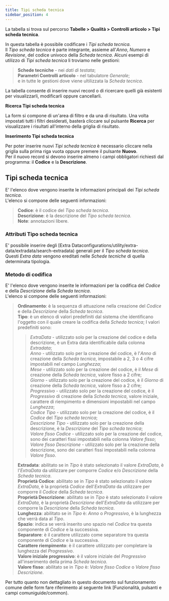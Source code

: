 ```yaml
---
title: Tipi scheda tecnica
sidebar_position: 4
---
```


La tabella si trova sul percorso **Tabelle > Qualità > Controlli articolo > Tipi scheda tecnica**.

In questa tabella è possibile codificare i *Tipi scheda tecnica*.   
Il *Tipo scheda tecnica* è parte integrante, assieme all'*Anno*, *Numero* e *Revisione*, del codice univoco della *Scheda tecnica*.
Alcuni esempi di utilizzo di *Tipi scheda tecnica* li troviamo nelle gestioni:
> **Schede tecniche** - nei *dati di testata*;   
> **Parametri Controlli articolo** - nel tabulatore *Generale*;   
e in tutte le gestioni dove viene ultilizzata la *Scheda tecnica*.

La tabella consente di inserire nuovi record o di ricercare quelli già esistenti per visualizzarli, modificarli oppure cancellarli.

**Ricerca Tipi scheda tecnica**

La form si compone di un'area di filtro e da una di risultato. Una volta impostati tutti i filtri desiderati, basterà cliccare sul pulsante **Ricerca** per visualizzare i risultati all'interno della griglia di risultato.

**Inserimento Tipi scheda tecnica**

Per poter inserire nuovi *Tipi scheda tecnica* è necessario cliccare nella griglia sulla prima riga vuota oppure premere il pulsante **Nuovo**.   
Per il nuovo record si devono inserire almeno i campi obbligatori richiesti dal programma: il **Codice** e la **Descrizione**.

## Tipi scheda tecnica

E' l'elenco dove vengono inserite le informazioni principali dei *Tipi scheda tecnica*.   
L'elenco si compone delle seguenti informazioni:   
> **Codice**: è il codice del *Tipo scheda tecnica*.   
> **Descrizione**: è la descrizione del *Tipo scheda tecnica*.   
> **Note**: annotazioni libere.

### Attributi Tipo scheda tecnica

E' possibile inserire degli [Extra Dataconfigurations/utility/extra-data/extradata/search-extradata) generali per il *Tipo scheda tecnica*.   
Questi *Extra data* vengono ereditati nelle *Schede tecniche* di quella determinata tipologia.   

### Metodo di codifica

E' l'elenco dove vengono inserite le informazioni per la codifica del *Codice* e della *Descrizione* della *Scheda tecnica*.   
L'elenco si compone delle seguenti informazioni:   
> **Ordinamento**: è la sequenza di attuazione nella creazione del *Codice* e della *Descrizione* della *Scheda tecnica*.   
> **Tipo**: è un elenco di valori predefiniti dal sistema che identificano l'oggetto con il quale creare la codifica della *Scheda tecnica*; I valori predefiniti sono:   
>> *ExtraData* - utilizzato solo per la creazione del codice e della descrizione, è un Extra data identificabile dalla colonna *Extradata*;   
>> *Anno* - utilizzato solo per la creazione del codice, è l'*Anno* di creazione della *Scheda tecnica*, impostabile a 2, 3 o 4 cifre impostabili nel campo *Lunghezza*;   
>> *Mese* - utilizzato solo per la creazione del codice, è il *Mese* di creazione della *Scheda tecnica*, valore fisso a 2 cifre;   
>> *Giorno* - utilizzato solo per la creazione del codice, è il *Giorno* di creazione della *Scheda tecnica*, valore fisso a 2 cifre;   
>> *Progressivo* - utilizzato solo per la creazione del codice, è il *Progressivo* di creazione della *Scheda tecnica*, valore iniziale, carattere di riempimento e dimensioni impostabili nel campo *Lunghezza*;   
>> *Codice Tipo* - utilizzato solo per la creazione del codice, è il *Codice* del *Tipo scheda tecnica*;   
>> *Descrizione Tipo* - utilizzato solo per la creazione della descrizione, è la *Descrizione* del *Tipo scheda tecnica*;   
>> *Valore fisso Codice* - utilizzato solo per la creazione del codice, sono dei caratteri fissi impostabili nella colonna *Valore fisso*;   
>> *Valore fisso Descrizione* - utilizzato solo per la creazione della descrizione, sono dei caratteri fissi impostabili nella colonna *Valore fisso*.   
>
> **Extradata**: abilitato se in *Tipo* è stato selezionato il valore *ExtraData*, è l'*ExtraData* da utilizzare per comporre *Codice* e/o *Descrizione* della *Scheda tecnica*.   
> **Proprietà Codice**: abilitato se in *Tipo* è stato selezionato il valore *ExtraData*, è la proprietà *Codice* dell'*ExtraData* da utilizzare per comporre il *Codice* della *Scheda tecnica*.   
> **Proprietà Descrizione**: abilitato se in *Tipo* è stato selezionato il valore *ExtraData*, è la proprietà *Descrizione* dell'*ExtraData* da utilizzare per comporre la *Descrizione* della *Scheda tecnica*.   
> **Lunghezza**: abilitato se in *Tipo* è: *Anno* o *Progressivo*, è la lunghezza che verrà data al *Tipo*.   
> **Spazio**: indica se verrà inserito uno spazio nel *Codice* tra questa componente di *Codice* e la successiva.   
> **Separatore**: è il carattere utilizzato come separatore tra questa componente di *Codice* e la successiva.   
> **Carattere riempimento**: è il carattere utilizzato per completare la lunghezza del *Progressivo*.   
> **Valore iniziale progressivo**: è il valore iniziale del *Progressivo* all'inserimento della prima *Scheda tecnica*.   
> **Valore fisso**: abilitato se in *Tipo* è: *Valore fisso Codice* o *Valore fisso Descrizione*.   

Per tutto quanto non dettagliato in questo documento sul funzionamento comune delle form fare riferimento al seguente link [Funzionalità, pulsanti e campi comuniguide/common).